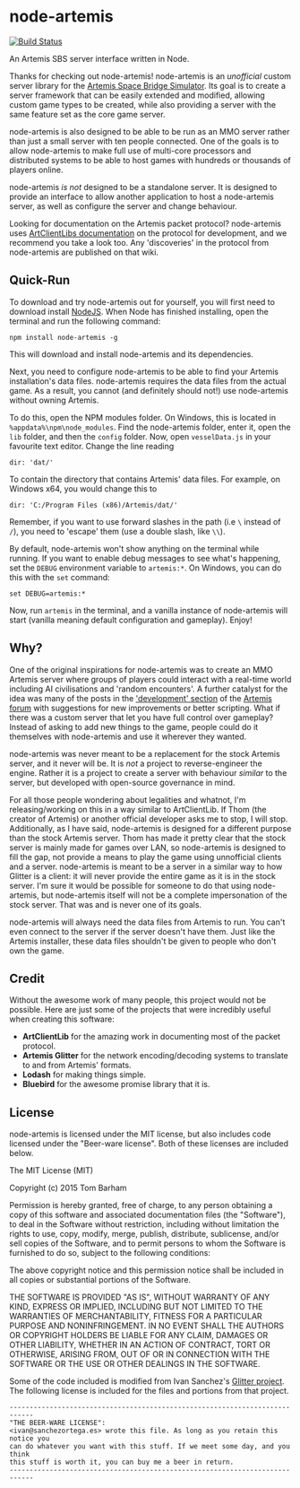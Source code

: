 # node-artemis
[![Build Status](https://travis-ci.org/mrfishie/node-artemis.svg)](https://travis-ci.org/mrfishie/node-artemis)

An Artemis SBS server interface written in Node.

Thanks for checking out node-artemis! node-artemis is an _unofficial_ custom server library for the [Artemis Space Bridge Simulator](http://www.artemis.eochu.com/).
Its goal is to create a server framework that can be easily extended and modified, allowing custom game types to be created,
while also providing a server with the same feature set as the core game server.

node-artemis is also designed to be able to be run as an MMO server rather than just a small server with ten people connected. One of the goals
is to allow node-artemis to make full use of multi-core processors and distributed systems to be able to host games with hundreds or thousands
of players online.

node-artemis _is not_ designed to be a standalone server. It is designed to provide an interface to allow another application to host a node-artemis server, as well as configure the server and change behaviour.

Looking for documentation on the Artemis packet protocol? node-artemis uses [ArtClientLibs documentation](https://github.com/rjwut/ArtClientLib/wiki/Artemis-Packet-Protocol)
on the protocol for development, and we recommend you take a look too. Any 'discoveries' in the protocol from node-artemis are published on that wiki.

## Quick-Run

To download and try node-artemis out for yourself, you will first need to download install [NodeJS](nodejs.org). When Node has finished installing, open the terminal and run the following command:

	npm install node-artemis -g

This will download and install node-artemis and its dependencies.

Next, you need to configure node-artemis to be able to find your Artemis installation's data files. node-artemis requires the data files from the actual game. As a result, you cannot (and definitely should not!) use node-artemis without owning Artemis.

To do this, open the NPM modules folder. On Windows, this is located in `%appdata%\npm\node_modules`. Find the node-artemis folder, enter it, open the `lib` folder, and then the `config` folder. Now, open `vesselData.js` in your favourite text editor. Change the line reading

	dir: 'dat/'

To contain the directory that contains Artemis' data files. For example, on Windows x64, you would change this to

	dir: 'C:/Program Files (x86)/Artemis/dat/'

Remember, if you want to use forward slashes in the path (i.e `\` instead of `/`), you need to 'escape' them (use a double slash, like `\\`).

By default, node-artemis won't show anything on the terminal while running. If you want to enable debug messages to see what's happening, set the `DEBUG` environment variable to `artemis:*`. On Windows, you can do this with the `set` command:

	set DEBUG=artemis:*

Now, run `artemis` in the terminal, and a vanilla instance of node-artemis will start (vanilla meaning default configuration and gameplay). Enjoy!

## Why?

One of the original inspirations for node-artemis was to create an MMO Artemis server where groups of players could interact with a real-time world including AI civilisations and 'random encounters'. A further catalyst for the idea was many of the posts in the ['development' section](http://artemis.forumchitchat.com/?forum=309504) of the [Artemis forum](http://artemis.forumchitchat.com/) with suggestions for new improvements or better scripting. What if there was a custom server that let you have full control over gameplay? Instead of asking to add new things to the game, people could do it themselves with node-artemis and use it wherever they wanted.

node-artemis was never meant to be a replacement for the stock Artemis server, and it never will be. It is _not_ a project to reverse-engineer the engine. Rather it is a project to create a server with behaviour _similar_ to the server, but developed with open-source governance in mind.

For all those people wondering about legalities and whatnot, I'm releasing/working on this in a way similar to ArtClientLib. If Thom (the creator of Artemis) or another official developer asks me to stop, I will stop. Additionally, as I have said, node-artemis is designed for a different purpose than the stock Artemis server. Thom has made it pretty clear that the stock server is mainly made for games over LAN, so node-artemis is designed to fill the gap, not provide a means to play the game using unnofficial clients and a server. node-artemis is meant to be a server in a similar way to how Glitter is a client: it will never provide the entire game as it is in the stock server. I'm sure it would be possible for someone to do that using node-artemis, but node-artemis itself will not be a complete impersonation of the stock server. That was and is never one of its goals.

node-artemis will always need the data files from Artemis to run. You can't even connect to the server if the server doesn't have them. Just like the Artemis installer, these data files shouldn't be given to people who don't own the game.

## Credit

Without the awesome work of many people, this project would not be possible. Here are just some of the projects that were incredibly useful when creating this software:

 - **ArtClientLib** for the amazing work in documenting most of the packet protocol.
 - **Artemis Glitter** for the network encoding/decoding systems to translate to and from Artemis' formats.
 - **Lodash** for making things simple.
 - **Bluebird** for the awesome promise library that it is.

## License

node-artemis is licensed under the MIT license, but also includes code licensed under the "Beer-ware license". Both of these licenses are included below.

The MIT License (MIT)

Copyright (c) 2015 Tom Barham

Permission is hereby granted, free of charge, to any person obtaining a copy
of this software and associated documentation files (the "Software"), to deal
in the Software without restriction, including without limitation the rights
to use, copy, modify, merge, publish, distribute, sublicense, and/or sell
copies of the Software, and to permit persons to whom the Software is
furnished to do so, subject to the following conditions:

The above copyright notice and this permission notice shall be included in
all copies or substantial portions of the Software.

THE SOFTWARE IS PROVIDED "AS IS", WITHOUT WARRANTY OF ANY KIND, EXPRESS OR
IMPLIED, INCLUDING BUT NOT LIMITED TO THE WARRANTIES OF MERCHANTABILITY,
FITNESS FOR A PARTICULAR PURPOSE AND NONINFRINGEMENT. IN NO EVENT SHALL THE
AUTHORS OR COPYRIGHT HOLDERS BE LIABLE FOR ANY CLAIM, DAMAGES OR OTHER
LIABILITY, WHETHER IN AN ACTION OF CONTRACT, TORT OR OTHERWISE, ARISING FROM,
OUT OF OR IN CONNECTION WITH THE SOFTWARE OR THE USE OR OTHER DEALINGS IN
THE SOFTWARE.



Some of the code included is modified from Ivan Sanchez's [Glitter project](https://github.com/IvanSanchez/artemis-glitter). The following
license is included for the files and portions from that project.

```
----------------------------------------------------------------------------
"THE BEER-WARE LICENSE":
<ivan@sanchezortega.es> wrote this file. As long as you retain this notice you
can do whatever you want with this stuff. If we meet some day, and you think
this stuff is worth it, you can buy me a beer in return.
----------------------------------------------------------------------------
```
